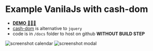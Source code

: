 # Example VanilaJs with cash-dom

- [**DEMO** 🎉🎉🎉](https://krist7599555.github.io/example-vanilla-cash-dom/)
- [cash-dom](https://www.npmjs.com/package/cash-dom) is alternative to `jquery`
- code is in `/docs` folder to host on github **WITHOUT BUILD STEP**

![screenshot calendar](https://i.imgur.com/K15XJud.png)
![screenshot modal](https://i.imgur.com/1sgnjT6.png)
